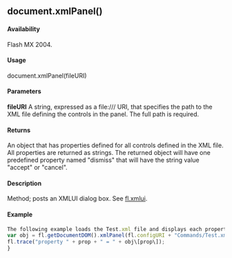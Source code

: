 ## document.xmlPanel()

#### Availability

Flash MX 2004.

#### Usage

document.xmlPanel(fileURI)

#### Parameters

**fileURI** A string, expressed as a file:/// URI, that specifies the path to the XML file defining the controls in the panel. The full path is required.

#### Returns

An object that has properties defined for all controls defined in the XML file. All properties are returned as strings. The returned object will have one predefined property named "dismiss" that will have the string value "accept" or "cancel".

#### Description

Method; posts an XMLUI dialog box. See [fl.xmlui](#!AdobeDocs/developers-animatesdk-docs/master/flash_object_(fl)/fl81.md).

#### Example

```javascript
The following example loads the Test.xml file and displays each property contained within it:
var obj = fl.getDocumentDOM().xmlPanel(fl.configURI + "Commands/Test.xml"); for (var prop in obj) {
fl.trace("property " + prop + " = " + obj\[prop\]);
}

```